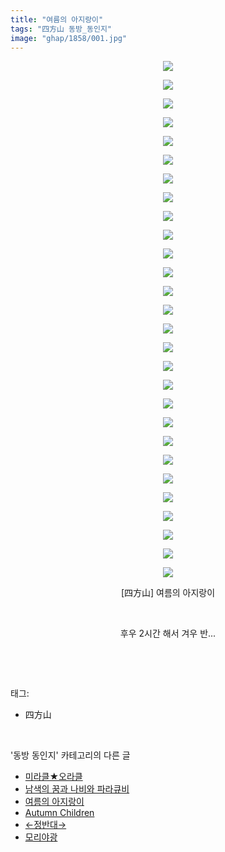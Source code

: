 ```yaml
---
title: "여름의 아지랑이"
tags: "四方山 동방_동인지"
image: "ghap/1858/001.jpg"
---
```

<div class="article">
<p style="text-align: center; clear: none; float: none;"><img src="{{ site.nasurl }}/ghap/1858/001.jpg"/></p>
<p style="text-align: center; clear: none; float: none;"><img src="{{ site.nasurl }}/ghap/1858/002.jpg"/></p>
<p style="text-align: center; clear: none; float: none;"><img src="{{ site.nasurl }}/ghap/1858/003.jpg"/></p>
<p style="text-align: center; clear: none; float: none;"><img src="{{ site.nasurl }}/ghap/1858/004.jpg"/></p>
<p style="text-align: center; clear: none; float: none;"><img src="{{ site.nasurl }}/ghap/1858/005.jpg"/></p>
<p style="text-align: center; clear: none; float: none;"><img src="{{ site.nasurl }}/ghap/1858/006.jpg"/></p>
<p style="text-align: center; clear: none; float: none;"><img src="{{ site.nasurl }}/ghap/1858/007.jpg"/></p>
<p style="text-align: center; clear: none; float: none;"><img src="{{ site.nasurl }}/ghap/1858/008.jpg"/></p>
<p style="text-align: center; clear: none; float: none;"><img src="{{ site.nasurl }}/ghap/1858/009.jpg"/></p>
<p style="text-align: center; clear: none; float: none;"><img src="{{ site.nasurl }}/ghap/1858/010.jpg"/></p>
<p style="text-align: center; clear: none; float: none;"><img src="{{ site.nasurl }}/ghap/1858/011.jpg"/></p>
<p style="text-align: center; clear: none; float: none;"><img src="{{ site.nasurl }}/ghap/1858/012.jpg"/></p>
<p style="text-align: center; clear: none; float: none;"><img src="{{ site.nasurl }}/ghap/1858/013.jpg"/></p>
<p style="text-align: center; clear: none; float: none;"><img src="{{ site.nasurl }}/ghap/1858/014.jpg"/></p>
<p style="text-align: center; clear: none; float: none;"><img src="{{ site.nasurl }}/ghap/1858/015.jpg"/></p>
<p style="text-align: center; clear: none; float: none;"><img src="{{ site.nasurl }}/ghap/1858/016.jpg"/></p>
<p style="text-align: center; clear: none; float: none;"><img src="{{ site.nasurl }}/ghap/1858/017.jpg"/></p>
<p style="text-align: center; clear: none; float: none;"><img src="{{ site.nasurl }}/ghap/1858/018.jpg"/></p>
<p style="text-align: center; clear: none; float: none;"><img src="{{ site.nasurl }}/ghap/1858/019.jpg"/></p>
<p style="text-align: center; clear: none; float: none;"><img src="{{ site.nasurl }}/ghap/1858/020.jpg"/></p>
<p style="text-align: center; clear: none; float: none;"><img src="{{ site.nasurl }}/ghap/1858/021.jpg"/></p>
<p style="text-align: center; clear: none; float: none;"><img src="{{ site.nasurl }}/ghap/1858/022.jpg"/></p>
<p style="text-align: center; clear: none; float: none;"><img src="{{ site.nasurl }}/ghap/1858/023.jpg"/></p>
<p style="text-align: center; clear: none; float: none;"><img src="{{ site.nasurl }}/ghap/1858/024.jpg"/></p>
<p style="text-align: center; clear: none; float: none;"><img src="{{ site.nasurl }}/ghap/1858/025.jpg"/></p>
<p style="text-align: center; clear: none; float: none;"><img src="{{ site.nasurl }}/ghap/1858/026.jpg"/></p>
<p style="text-align: center; clear: none; float: none;"><img src="{{ site.nasurl }}/ghap/1858/027.jpg"/></p>
<p style="text-align: center; clear: none; float: none;"><img src="{{ site.nasurl }}/ghap/1858/028.jpg"/></p>
<p style="text-align: center; clear: none; float: none;">[四方山] 여름의 아지랑이</p>
<p style="text-align: center; clear: none; float: none;"><br/></p>
<p style="text-align: center; clear: none; float: none;">후우 2시간 해서 겨우 반...</p>
<p><br/></p>
</div><br/>
<div class="tagTrail">
<p>태그: </p>
<ul>
<li>四方山</li>
</ul>
</div><br/>
<div class="another">
<p>'동방 동인지' 카테고리의 다른 글</p>
<ul>
<li><a href="/2016-08-27-ghap_1864">미라클★오라클</a></li>
<li><a href="/2016-08-27-ghap_1863">남색의 꿈과 나비와 파라큐비</a></li>
<li><a href="/2016-08-27-ghap_1858">여름의 아지랑이</a></li>
<li><a href="/2016-08-27-ghap_1857">Autumn Children</a></li>
<li><a href="/2016-08-26-ghap_1856">←정반대→</a></li>
<li><a href="/2016-08-26-ghap_1855">모리야광</a></li>
</ul>
</div><br/>
<div class="cb_module cb_fluid">
<div class="cb_wrt cb_profile">
</div><!-- commentList close -->
</div><br/>

